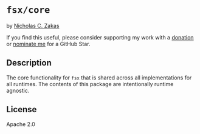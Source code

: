 # `fsx/core`

by [Nicholas C. Zakas](https://humanwhocodes.com)

If you find this useful, please consider supporting my work with a [donation](https://humanwhocodes.com/donate) or [nominate me](https://stars.github.com/nominate/) for a GitHub Star.

## Description

The core functionality for `fsx` that is shared across all implementations for all runtimes. The contents of this package are intentionally runtime agnostic.

## License

Apache 2.0
